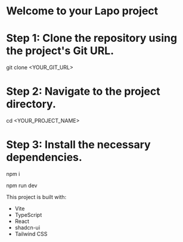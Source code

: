 # Welcome to your Lapo project

# Step 1: Clone the repository using the project's Git URL.
git clone <YOUR_GIT_URL>

# Step 2: Navigate to the project directory.
cd <YOUR_PROJECT_NAME>

# Step 3: Install the necessary dependencies.
npm i

npm run dev

This project is built with:

- Vite
- TypeScript
- React
- shadcn-ui
- Tailwind CSS
